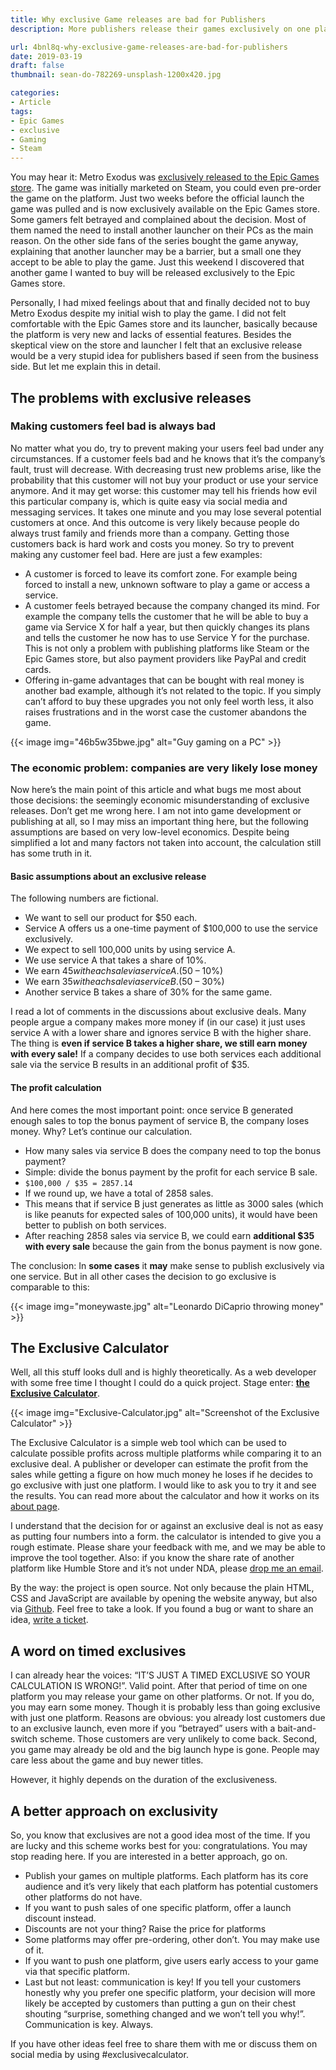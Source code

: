 ```yaml
---
title: Why exclusive Game releases are bad for Publishers
description: More publishers release their games exclusively on one platform - and lose a lot of money with that. So I built a calculator for this.

url: 4bnl8q-why-exclusive-game-releases-are-bad-for-publishers
date: 2019-03-19
draft: false
thumbnail: sean-do-782269-unsplash-1200x420.jpg

categories:
- Article
tags:
- Epic Games
- exclusive
- Gaming
- Steam
---
```


You may hear it: Metro Exodus was [exclusively released to the Epic Games store](https://www.engadget.com/2019/01/28/metro-exodus-epic-games-exclusive/). The game was initially marketed on Steam, you could even pre-order the game on the platform. Just two weeks before the official launch the game was pulled and is now exclusively available on the Epic Games store. Some gamers felt betrayed and complained about the decision. Most of them named the need to install another launcher on their PCs as the main reason. On the other side fans of the series bought the game anyway, explaining that another launcher may be a barrier, but a small one they accept to be able to play the game. Just this weekend I discovered that another game I wanted to buy will be released exclusively to the Epic Games store.

Personally, I had mixed feelings about that and finally decided not to buy Metro Exodus despite my initial wish to play the game. I did not felt comfortable with the Epic Games store and its launcher, basically because the platform is very new and lacks of essential features. Besides the skeptical view on the store and launcher I felt that an exclusive release would be a very stupid idea for publishers based if seen from the business side. But let me explain this in detail.

## The problems with exclusive releases

### Making customers feel bad is always bad

No matter what you do, try to prevent making your users feel bad under any circumstances. If a customer feels bad and he knows that it’s the company’s fault, trust will decrease. With decreasing trust new problems arise, like the probability that this customer will not buy your product or use your service anymore. And it may get worse: this customer may tell his friends how evil this particular company is, which is quite easy via social media and messaging services. It takes one minute and you may lose several potential customers at once. And this outcome is very likely because people do always trust family and friends more than a company. Getting those customers back is hard work and costs you money. So try to prevent making any customer feel bad. Here are just a few examples:

* A customer is forced to leave its comfort zone. For example being forced to install a new, unknown software to play a game or access a service.
* A customer feels betrayed because the company changed its mind. For example the company tells the customer that he will be able to buy a game via Service X for half a year, but then quickly changes its plans and tells the customer he now has to use Service Y for the purchase. This is not only a problem with publishing platforms like Steam or the Epic Games store, but also payment providers like PayPal and credit cards.
* Offering in-game advantages that can be bought with real money is another bad example, although it’s not related to the topic. If you simply can’t afford to buy these upgrades you not only feel worth less, it also raises frustrations and in the worst case the customer abandons the game.

{{< image img="46b5w35bwe.jpg" alt="Guy gaming on a PC" >}}

### The economic problem: companies are very likely lose money
    
Now here’s the main point of this article and what bugs me most about those decisions: the seemingly economic misunderstanding of exclusive releases. Don’t get me wrong here. I am not into game development or publishing at all, so I may miss an important thing here, but the following assumptions are based on very low-level economics. Despite being simplified a lot and many factors not taken into account, the calculation still has some truth in it.

#### Basic assumptions about an exclusive release

The following numbers are fictional.

* We want to sell our product for $50 each.
* Service A offers us a one-time payment of $100,000 to use the service exclusively.
* We expect to sell 100,000 units by using service A.
* We use service A that takes a share of 10%.
* We earn $45 with each sale via service A. ($50 – 10%)
* We earn $35 with each sale via service B. ($50 – 30%)
* Another service B takes a share of 30% for the same game.

I read a lot of comments in the discussions about exclusive deals. Many people argue a company makes more money if (in our case) it just uses service A with a lower share and ignores service B with the higher share.
The thing is **even if service B takes a higher share, we still earn money with every sale!** If a company decides to use both services each additional sale via the service B results in an additional profit of $35.

#### The profit calculation

And here comes the most important point: once service B generated enough sales to top the bonus payment of service B, the company loses money. Why? Let’s continue our calculation.

* How many sales via service B does the company need to top the bonus payment?
* Simple: divide the bonus payment by the profit for each service B sale.
* `$100,000 / $35 = 2857.14`
* If we round up, we have a total of 2858 sales.
* This means that if service B just generates as little as 3000 sales (which is like peanuts for expected sales of 100,000 units), it would have been better to publish on both services.
* After reaching 2858 sales via service B, we could earn **additional $35 with every sale** because the gain from the bonus payment is now gone.

The conclusion: In **some cases** it **may** make sense to publish exclusively via one service. But in all other cases the decision to go exclusive is comparable to this:

{{< image img="moneywaste.jpg" alt="Leonardo DiCaprio throwing money" >}}

## The Exclusive Calculator

Well, all this stuff looks dull and is highly theoretically. As a web developer with some free time I thought I could do a quick project. Stage enter: [**the Exclusive Calculator**](https://exclusive-calculator.kovah.de/).

{{< image img="Exclusive-Calculator.jpg" alt="Screenshot of the Exclusive Calculator" >}}

The Exclusive Calculator is a simple web tool which can be used to calculate possible profits across multiple platforms while comparing it to an exclusive deal.
A publisher or developer can estimate the profit from the sales while getting a figure on how much money he loses if he decides to go exclusive with just one platform. I would like to ask you to try it and see the results.
You can read more about the calculator and how it works on its [about page](https://exclusive-calculator.kovah.de/).

I understand that the decision for or against an exclusive deal is not as easy as putting four numbers into a form. the calculator is intended to give you a rough estimate. Please share your feedback with me, and we may be able to improve the tool together.
Also: if you know the share rate of another platform like Humble Store and it’s not under NDA, please [drop me an email](https://kovah.de/).

By the way: the project is open source. Not only because the plain HTML, CSS and JavaScript are available by opening the website anyway, but also via [Github](https://github.com/Kovah/Exclusive-Calculator). Feel free to take a look. If you found a bug or want to share an idea, [write a ticket](https://github.com/Kovah/Exclusive-Calculator/issues/new).

## A word on timed exclusives

I can already hear the voices: “IT’S JUST A TIMED EXCLUSIVE SO YOUR CALCULATION IS WRONG!”.
Valid point. After that period of time on one platform you may release your game on other platforms. Or not. If you do, you may earn some money. Though it is probably less than going exclusive with just one platform. Reasons are obvious: you already lost customers due to an exclusive launch, even more if you “betrayed” users with a bait-and-switch scheme. Those customers are very unlikely to come back. Second, you game may already be old and the big launch hype is gone. People may care less about the game and buy newer titles.

However, it highly depends on the duration of the exclusiveness.

## A better approach on exclusivity

So, you know that exclusives are not a good idea most of the time. If you are lucky and this scheme works best for you: congratulations. You may stop reading here. If you are interested in a better approach, go on.

* Publish your games on multiple platforms. Each platform has its core audience and it’s very likely that each platform has potential customers other platforms do not have.
* If you want to push sales of one specific platform, offer a launch discount instead.
* Discounts are not your thing? Raise the price for platforms
* Some platforms may offer pre-ordering, other don’t. You may make use of it.
* If you want to push one platform, give users early access to your game via that specific platform.
* Last but not least: communication is key! If you tell your customers honestly why you prefer one specific platform, your decision will more likely be accepted by customers than putting a gun on their chest shouting “surprise, something changed and we won’t tell you why!”. Communication is key. Always.

If you have other ideas feel free to share them with me or discuss them on social media by using #exclusivecalculator.
